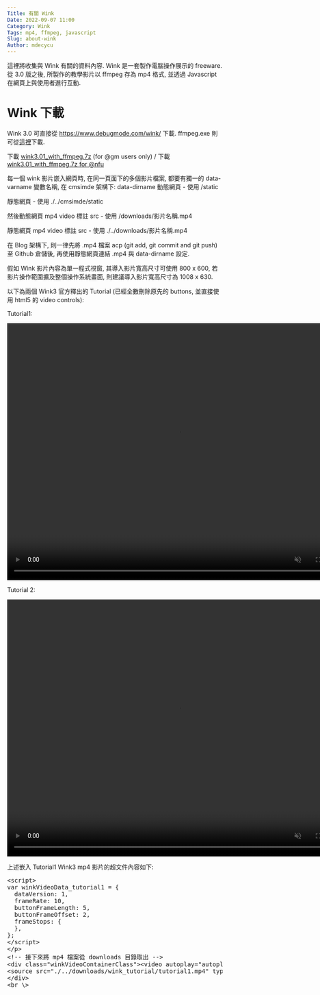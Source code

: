 ```yaml
---
Title: 有關 Wink
Date: 2022-09-07 11:00
Category: Wink
Tags: mp4, ffmpeg, javascript
Slug: about-wink
Author: mdecycu
---
```


這裡將收集與 Wink 有關的資料內容. Wink 是一套製作電腦操作展示的 freeware. 從 3.0 版之後, 所製作的教學影片以 ffmpeg 存為 mp4 格式, 並透過 Javascript 在網頁上與使用者進行互動.

<!-- PELICAN_END_SUMMARY -->

Wink 下載
====

Wink 3.0 可直接從 <https://www.debugmode.com/wink/> 下載. ffmpeg.exe 則可從[這裡]下載.

[這裡]: https://github.com/BtbN/FFmpeg-Builds/releases

下載 [wink3.01_with_ffmpeg.7z] (for @gm users only) / 下載 [wink3.01_with_ffmpeg.7z for @nfu]

[wink3.01_with_ffmpeg.7z]: https://gmnfuedutw-my.sharepoint.com/:u:/g/personal/yen_gm_nfu_edu_tw/EfrN4qtR5oNMtppvvK0w9B0BakWaDCnSxbuZZoAeNwbbyQ
[wink3.01_with_ffmpeg.7z for @nfu]: https://nfuedu-my.sharepoint.com/:u:/g/personal/yen_nfu_edu_tw/EUB7vs6eCblEhhxzKCQabHIBlkGVrxkU8VEXM5lot1MT5w

每一個 wink 影片嵌入網頁時, 在同一頁面下的多個影片檔案, 都要有獨一的 data-varname 變數名稱, 在 cmsimde 架構下:
data-dirname 動態網頁 - 使用 /static

靜態網頁 - 使用 ./../cmsimde/static

然後動態網頁 mp4 video 標註 src - 使用 /downloads/影片名稱.mp4

靜態網頁 mp4 video 標註 src - 使用 ./../downloads/影片名稱.mp4

在 Blog 架構下, 則一律先將 .mp4 檔案 acp (git add, git commit and git push) 至 Github 倉儲後, 再使用靜態網頁連結 .mp4 與 data-dirname 設定.

假如 Wink 影片內容為單一程式視窗, 其導入影片寬高尺寸可使用 800 x 600, 若影片操作範圍擴及整個操作系統畫面, 則建議導入影片寬高尺寸為 1008 x 630.

以下為兩個 Wink3 官方釋出的 Tutorial (已經全數刪除原先的 buttons, 並直接使用 html5 的 video controls):

Tutorial1:

<script>
var winkVideoData_tutorial1 = {
  dataVersion: 1,
  frameRate: 10,
  buttonFrameLength: 5,
  buttonFrameOffset: 2,
  frameStops: {
  },
};
</script>
</p>
<!-- 接下來將 mp4 檔案從 downloads 目錄取出 -->
<div class="winkVideoContainerClass"><video autoplay="autoplay" class="winkVideoClass" controls="controls" data-dirname="./../cmsimde/static" data-varname="winkVideoData_tutorial1" height="600" muted="true" width="800">
<source src="./../downloads/wink_tutorial/tutorial1.mp4" type="video/mp4"/></video>
</div>

Tutorial 2:

<!-- 每一個 wink 影片都要有獨立的 data-varname 變數名稱
data-dirname 則區分動態網頁 - 使用 /static
與靜態網頁 - 使用 ./../cmsimde/static
然後動態網頁 mp4 - 使用 /downloads/影片名稱.mp4
與靜態網頁 - 使用 ./../downloads/影片名稱.mp4
 -->
<script>
var winkVideoData_tutorial2 = {
  dataVersion: 1,
  frameRate: 10,
  buttonFrameLength: 5,
  buttonFrameOffset: 2,
  frameStops: {
  },
};
</script>
</p>
<!-- 接下來將 mp4 檔案從 downloads 目錄取出 -->
<div class="winkVideoContainerClass"><video autoplay="autoplay" class="winkVideoClass" controls="controls" data-dirname="./../cmsimde/static" data-varname="winkVideoData_tutorial2" height="600" muted="true" width="800">
<source src="./../downloads/wink_tutorial/tutorial2.mp4" type="video/mp4"/></video></div>

上述嵌入 Tutorial1 Wink3 mp4 影片的超文件內容如下:

<pre class="brush: html">
&lt;script&gt;
var winkVideoData_tutorial1 = {
  dataVersion: 1,
  frameRate: 10,
  buttonFrameLength: 5,
  buttonFrameOffset: 2,
  frameStops: {
  },
};
&lt;/script&gt;
&lt;/p&gt;
&lt;!-- 接下來將 mp4 檔案從 downloads 目錄取出 --&gt;
&lt;div class="winkVideoContainerClass"&gt;&lt;video autoplay="autoplay" class="winkVideoClass" controls="controls" data-dirname="./../cmsimde/static" data-varname="winkVideoData_tutorial1" height="600" muted="true" width="800"&gt;
&lt;source src="./../downloads/wink_tutorial/tutorial1.mp4" type="video/mp4"/&gt;&lt;/video&gt;
&lt;/div&gt;
&lt;br \&gt;
</pre>
